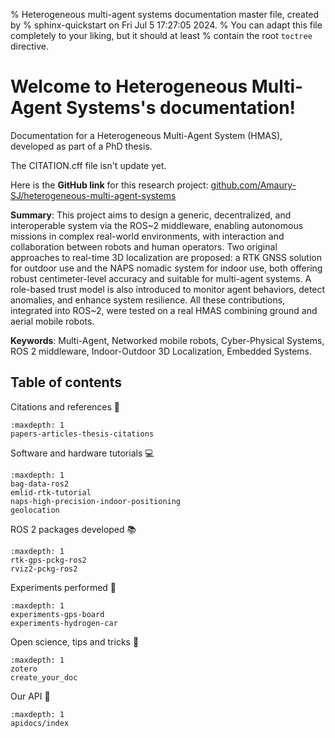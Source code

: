 % Heterogeneous multi-agent systems documentation master file, created by
% sphinx-quickstart on Fri Jul  5 17:27:05 2024.
% You can adapt this file completely to your liking, but it should at least
% contain the root `toctree` directive.

# Welcome to Heterogeneous Multi-Agent Systems's documentation!

Documentation for a Heterogeneous Multi-Agent System (HMAS), developed as part of a PhD thesis.

The CITATION.cff file isn't update yet.

Here is the **GitHub link** for this research project: [github.com/Amaury-SJ/heterogeneous-multi-agent-systems]

**Summary**: This project aims to design a generic, decentralized, and interoperable system via the ROS~2 middleware, enabling autonomous missions in complex real-world environments, with interaction and collaboration between robots and human operators. Two original approaches to real-time 3D localization are proposed: a RTK GNSS solution for outdoor use and the NAPS nomadic system for indoor use, both offering robust centimeter-level accuracy and suitable for multi-agent systems. A role-based trust model is also introduced to monitor agent behaviors, detect anomalies, and enhance system resilience. All these contributions, integrated into ROS~2, were tested on a real HMAS combining ground and aerial mobile robots.

**Keywords**: Multi-Agent, Networked mobile robots, Cyber-Physical Systems, ROS 2 middleware, Indoor-Outdoor 3D Localization, Embedded Systems.

## Table of contents

Citations and references 📔

```{toctree}
:maxdepth: 1
papers-articles-thesis-citations
```

Software and hardware tutorials 💻

```{toctree}
:maxdepth: 1
bag-data-ros2
emlid-rtk-tutorial
naps-high-precision-indoor-positioning
geolocation
```

ROS 2 packages developed 📚

```{toctree}
:maxdepth: 1
rtk-gps-pckg-ros2
rviz2-pckg-ros2
```

Experiments performed 🤖

```{toctree}
:maxdepth: 1
experiments-gps-board
experiments-hydrogen-car
```

Open science, tips and tricks 🧮

```{toctree}
:maxdepth: 1
zotero
create_your_doc
```

Our API 💾

```{toctree}
:maxdepth: 1
apidocs/index
```

[github.com/Amaury-SJ/heterogeneous-multi-agent-systems]: https://github.com/Amaury-SJ/heterogeneous-multi-agent-systems